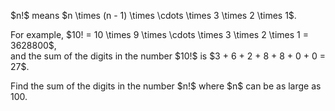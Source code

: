 <p>$n!$ means $n \times (n - 1) \times \cdots \times 3 \times 2 \times 1$.</p>
<p>For example, $10! = 10 \times 9 \times \cdots \times 3 \times 2 \times 1 = 3628800$,<br>and the sum of the digits in the number $10!$ is $3 + 6 + 2 + 8 + 8 + 0 + 0 = 27$.</p>
<p>Find the sum of the digits in the number $n!$ where $n$ can be as large as 100.</p>
